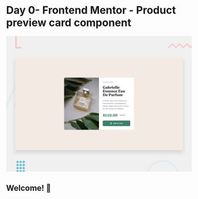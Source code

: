 # Day 0- Frontend Mentor - Product preview card component

![Design preview for the Product preview card component coding challenge](./design/desktop-preview.jpg)

## Welcome! 👋
